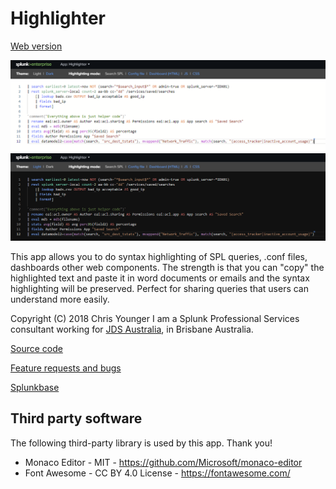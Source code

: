 # Highlighter

[Web version](https://chrisyounger.github.io/highlighter/appserver/static/)

![screenshot_light](static/screenshot_light.png)
![screenshot_dark](static/screenshot_dark.png)

This app allows you to do syntax highlighting of SPL queries, .conf files, dashboards other web components.
The strength is that you can "copy" the highlighted text and paste it in word documents or emails and the 
syntax highlighting will be preserved. Perfect for sharing queries that users can understand more easily.


Copyright (C) 2018 Chris Younger
I am a Splunk Professional Services consultant working for [JDS Australia](https://www.jds.net.au), in Brisbane Australia. 


[Source code](https://github.com/ChrisYounger/highlighter)

[Feature requests and bugs](https://github.com/ChrisYounger/highlighter/issues)

[Splunkbase](https://splunkbase.splunk.com/app/4382/)



  
## Third party software

The following third-party library is used by this app. Thank you!

* Monaco Editor - MIT - https://github.com/Microsoft/monaco-editor
* Font Awesome - CC BY 4.0 License - https://fontawesome.com/
